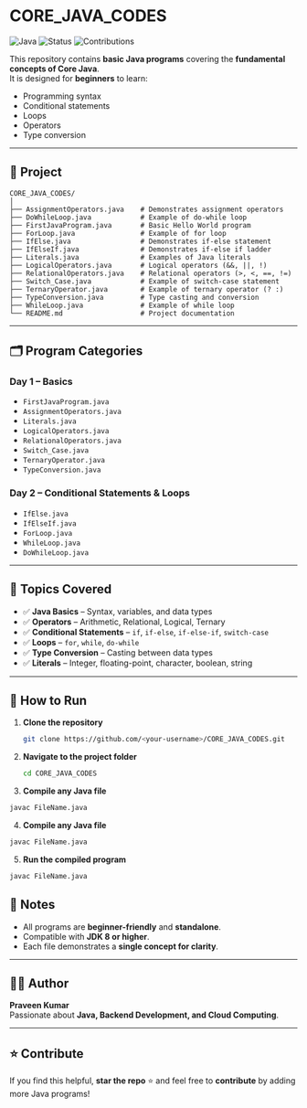 # CORE_JAVA_CODES

![Java](https://img.shields.io/badge/Language-Java-orange?logo=java&logoColor=white)
![Status](https://img.shields.io/badge/Status-Active-brightgreen)
![Contributions](https://img.shields.io/badge/Contributions-Welcome-blue)

This repository contains **basic Java programs** covering the **fundamental concepts of Core Java**.  
It is designed for **beginners** to learn:

- Programming syntax  
- Conditional statements  
- Loops  
- Operators  
- Type conversion  

---

## 📂 Project 
```
CORE_JAVA_CODES/
│
├── AssignmentOperators.java    # Demonstrates assignment operators
├── DoWhileLoop.java            # Example of do-while loop
├── FirstJavaProgram.java       # Basic Hello World program
├── ForLoop.java                # Example of for loop
├── IfElse.java                 # Demonstrates if-else statement
├── IfElseIf.java               # Demonstrates if-else if ladder
├── Literals.java               # Examples of Java literals
├── LogicalOperators.java       # Logical operators (&&, ||, !)
├── RelationalOperators.java    # Relational operators (>, <, ==, !=)
├── Switch_Case.java            # Example of switch-case statement
├── TernaryOperator.java        # Example of ternary operator (? :)
├── TypeConversion.java         # Type casting and conversion
├── WhileLoop.java              # Example of while loop
└── README.md                   # Project documentation
```
---

## 🗂 Program Categories

### **Day 1 – Basics**
- `FirstJavaProgram.java`  
- `AssignmentOperators.java`  
- `Literals.java`  
- `LogicalOperators.java`  
- `RelationalOperators.java`  
- `Switch_Case.java`  
- `TernaryOperator.java`  
- `TypeConversion.java`  

### **Day 2 – Conditional Statements & Loops**
- `IfElse.java`  
- `IfElseIf.java`  
- `ForLoop.java`  
- `WhileLoop.java`  
- `DoWhileLoop.java`  

---

## 📌 Topics Covered

- ✅ **Java Basics** – Syntax, variables, and data types  
- ✅ **Operators** – Arithmetic, Relational, Logical, Ternary  
- ✅ **Conditional Statements** – `if`, `if-else`, `if-else-if`, `switch-case`  
- ✅ **Loops** – `for`, `while`, `do-while`  
- ✅ **Type Conversion** – Casting between data types  
- ✅ **Literals** – Integer, floating-point, character, boolean, string  

---

## 🚀 How to Run

1. **Clone the repository**
   ```bash
   git clone https://github.com/<your-username>/CORE_JAVA_CODES.git
2. **Navigate to the project folder**
   ```bash
   cd CORE_JAVA_CODES
3. **Compile any Java file**
  ```bash
  javac FileName.java
  ```
4. **Compile any Java file**
  ```bash
  javac FileName.java
  ```
5. **Run the compiled program**
  ```bash
  javac FileName.java
  ```

## 📝 Notes

- All programs are **beginner-friendly** and **standalone**.  
- Compatible with **JDK 8 or higher**.  
- Each file demonstrates a **single concept for clarity**.  

---

## 👨‍💻 Author

**Praveen Kumar**  
Passionate about **Java, Backend Development, and Cloud Computing**.  

---

## ⭐ Contribute

If you find this helpful, **star the repo** ⭐ and feel free to **contribute** by adding more Java programs!

